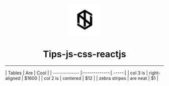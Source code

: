 <div align="center">
  <img height="100" src="img/logo1.png">
  <h1>Tips-js-css-reactjs</h1>

---

</div>
| Tables        | Are           | Cool  |
| ------------- |:-------------:| -----:|
| col 3 is      | right-aligned | $1600 |
| col 2 is      | centered      |   $12 |
| zebra stripes | are neat      |    $1 |
